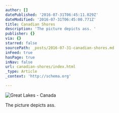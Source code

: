```yaml
---
author: []
datePublished: '2016-07-31T06:45:11.029Z'
dateModified: '2016-07-31T06:45:00.771Z'
title: Canadian Shores
description: 'The picture depicts ass. '
publisher: {}
via: {}
starred: false
sourcePath: _posts/2016-07-31-canadian-shores.md
inFeed: true
hasPage: true
inNav: false
url: canadian-shores/index.html
_type: Article
_context: 'http://schema.org'

---
```

![Great Lakes - Canada](https://the-grid-user-content.s3-us-west-2.amazonaws.com/481e301c-2300-4ede-9d0f-07486fa4f80b.jpg)

The picture depicts ass.